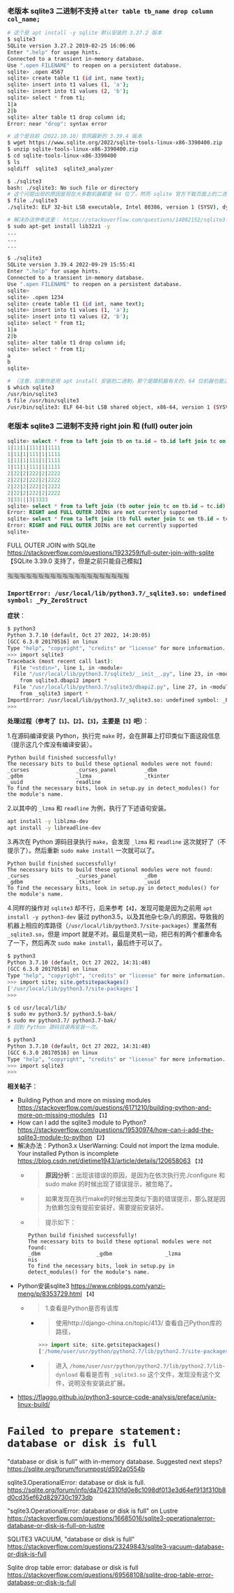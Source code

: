 
### 老版本 sqlite3 二进制不支持 `alter table tb_name drop column col_name;`

```sh
# 这个是 apt install -y sqlite 默认安装的 3.27.2 版本
$ sqlite3
SQLite version 3.27.2 2019-02-25 16:06:06
Enter ".help" for usage hints.
Connected to a transient in-memory database.
Use ".open FILENAME" to reopen on a persistent database.
sqlite> .open 4567
sqlite> create table t1 (id int, name text);
sqlite> insert into t1 values (1, 'a');
sqlite> insert into t1 values (2, 'b');
sqlite> select * from t1;
1|a
2|b
sqlite> alter table t1 drop column id;
Error: near "drop": syntax error
```
```sh
# 这个是目前（2022.10.10）官网最新的 3.39.4 版本
$ wget https://www.sqlite.org/2022/sqlite-tools-linux-x86-3390400.zip
$ unzip sqlite-tools-linux-x86-3390400.zip
$ cd sqlite-tools-linux-x86-3390400
$ ls
sqldiff  sqlite3  sqlite3_analyzer

$ ./sqlite3
bash: ./sqlite3: No such file or directory
# 这个问题出现的原因是现在大多数机器都是 64 位了，然而 sqlite 官方下载页面上的二进制还是 32 位。。。
$ file ./sqlite3
./sqlite3: ELF 32-bit LSB executable, Intel 80386, version 1 (SYSV), dynamically linked, interpreter /lib/ld-linux.so.2, for GNU/Linux 4.3.0, stripped

# 解决办法参考这里： https://stackoverflow.com/questions/14082152/sqlite3-no-such-file-or-directory/14082813#14082813
$ sudo apt-get install lib32z1 -y
...
...
...

$ ./sqlite3
SQLite version 3.39.4 2022-09-29 15:55:41
Enter ".help" for usage hints.
Connected to a transient in-memory database.
Use ".open FILENAME" to reopen on a persistent database.
sqlite> 
sqlite> .open 1234
sqlite> create table t1 (id int, name text);
sqlite> insert into t1 values (1, 'a');
sqlite> insert into t1 values (2, 'b');
sqlite> select * from t1;
1|a
2|b
sqlite> alter table t1 drop column id;
sqlite> select * from t1;
a
b
sqlite>
```
```sh
# （注意，如果你是用 apt install 安装的二进制，那个是跟机器有关的，64 位机器也能正确安装 64 位的二进制）
$ which sqlite3
/usr/bin/sqlite3
$ file /usr/bin/sqlite3
/usr/bin/sqlite3: ELF 64-bit LSB shared object, x86-64, version 1 (SYSV), dynamically linked, interpreter /lib64/ld-linux-x86-64.so.2, BuildID[sha1]=f8a2bb2b99fe8eae437455d74347d1750d7018dc, for GNU/Linux 3.2.0, stripped
```

### 老版本 sqlite3 二进制不支持 right join 和 (full) outer join

```sql
sqlite> select * from ta left join tb on ta.id = tb.id left join tc on ta.id = tc.id;
1|11|1|111|1|1111
1|11|1|111|1|1111
1|11|1|111|1|1111
1|11|1|111|1|1111
2|22|2|222|2|2222
2|22|2|222|2|2222
2|22|2|222|2|2222
2|22|2|222|2|2222
3|33|||3|3333
sqlite> select * from ta left join (tb outer join tc on tb.id = tc.id) as bc on ta.id = tc.id;
Error: RIGHT and FULL OUTER JOINs are not currently supported
sqlite> select * from ta left join (tb full outer join tc on tb.id = tc.id) as bc on ta.id = tc.id;
Error: RIGHT and FULL OUTER JOINs are not currently supported
sqlite>
```

FULL OUTER JOIN with SQLite https://stackoverflow.com/questions/1923259/full-outer-join-with-sqlite  【SQLite 3.39.0 支持了，但是之前只能自己模拟】

:u6307::u6307::u6307::u6307::u6307::u6307::u6307::u6307::u6307::u6307::u6307::u6307::u6307::u6307::u6307::u6307::u6307::u6307::u6307::u6307:

### `ImportError: /usr/local/lib/python3.7/_sqlite3.so: undefined symbol: _Py_ZeroStruct`

**症状**：
```sh
$ python3
Python 3.7.10 (default, Oct 27 2022, 14:20:05)
[GCC 6.3.0 20170516] on linux
Type "help", "copyright", "credits" or "license" for more information.
>>> import sqlite3
Traceback (most recent call last):
  File "<stdin>", line 1, in <module>
  File "/usr/local/lib/python3.7/sqlite3/__init__.py", line 23, in <module>
    from sqlite3.dbapi2 import *
  File "/usr/local/lib/python3.7/sqlite3/dbapi2.py", line 27, in <module>
    from _sqlite3 import *
ImportError: /usr/local/lib/python3.7/_sqlite3.so: undefined symbol: _Py_ZeroStruct
>>>
```

**处理过程（参考了`【1】`、`【2】`、`【3】`，主要是`【3】`吧）**：

1.在源码编译安装 Python，执行完 `make` 时，会在屏幕上打印类似下面这段信息（提示这几个库没有编译安装）。
```console
Python build finished successfully!
The necessary bits to build these optional modules were not found:
_curses               _curses_panel         _dbm
_gdbm                 _lzma                 _tkinter
_uuid                 readline
To find the necessary bits, look in setup.py in detect_modules() for the module's name.
```

2.以其中的 `_lzma` 和 `readline` 为例，执行了下述语句安装。
```sh
apt install -y liblzma-dev
apt install -y libreadline-dev
```

3.再次在 Python 源码目录执行 `make`，会发现 `_lzma` 和 `readline` 这次就好了（不提示了）。然后重新 `sudo make install` 一次就可以了。
```console
Python build finished successfully!
The necessary bits to build these optional modules were not found:
_curses               _curses_panel         _dbm
_gdbm                 _tkinter              _uuid
To find the necessary bits, look in setup.py in detect_modules() for the module's name.
```

4.同样的操作对 `sqlite3` 却不行，后来参考`【4】`，发现可能是因为之前用 `apt install -y python3-dev` 装过 python3.5，以及其他杂七杂八的原因，导致我的机器上相应的库路径（`/usr/local/lib/python3.7/site-packages`）里虽然有 `_sqlite3.so`，但是 import 就是不对。最后是灵机一动，把已有的两个都重命名了一下，然后再次 `sudo make install`，最后终于可以了。
```sh
$ python3
Python 3.7.10 (default, Oct 27 2022, 14:31:48)
[GCC 6.3.0 20170516] on linux
Type "help", "copyright", "credits" or "license" for more information.
>>> import site; site.getsitepackages()
['/usr/local/lib/python3.7/site-packages']
>>>
```
```sh
$ cd usr/local/lib/
$ sudo mv python3.5/ python3.5-bak/
$ sudo mv python3.7/ python3.7-bak/
# 回到 Python 源码目录再安装一次。
```
```sh
$ python3
Python 3.7.10 (default, Oct 27 2022, 14:31:48)
[GCC 6.3.0 20170516] on linux
Type "help", "copyright", "credits" or "license" for more information.
>>> import sqlite3
>>> 
```

**相关帖子**：
- Building Python and more on missing modules https://stackoverflow.com/questions/6171210/building-python-and-more-on-missing-modules  `【1】`
- How can I add the sqlite3 module to Python? https://stackoverflow.com/questions/19530974/how-can-i-add-the-sqlite3-module-to-python  `【2】`
- 解决办法：Python3.x UserWarning: Could not import the lzma module. Your installed Python is incomplete https://blog.csdn.net/dietime1943/article/details/120658063  `【3】`
  * > **原因分析**：出现该错误的原因，是因为在依次执行完./configure 和 sudo make 的时候出现了错误提示，被忽略了。
  * > 如果发现在执行make的时候出现类似下面的错误提示，那么就是因为依赖包没有提前安装好，需要提前安装好。
  * > 提示如下：
    ```console
    Python build finished successfully!
    The necessary bits to build these optional modules were not found:
    _dbm                  _gdbm                 _lzma              nis
    To find the necessary bits, look in setup.py in detect_modules() for the module's name.
    ```
- Python安装sqlite3 https://www.cnblogs.com/yanzi-meng/p/8353729.html  `【4】`
  * > 1.查看是Python是否有该库
    + > 使用http://django-china.cn/topic/413/ 查看自己Python库的路径，
      ```py
      >>> import site; site.getsitepackages()
      ['/home/user/usr/python/python2.7/lib/python2.7/site-packages', '/home/user/usr/python/python2.7/lib/site-python']
      ```
    + > 进入 `/home/user/usr/python/python2.7/lib/python2.7/lib-dynload` 看看是否有 `_sqlite3.so` 这个文件，发现没有这个文件，说明没有安装此扩展。
- https://flaggo.github.io/python3-source-code-analysis/preface/unix-linux-build/

# `Failed to prepare statement: database or disk is full`

"database or disk is full" with in-memory database. Suggested next steps? https://sqlite.org/forum/forumpost/d592a0554b

sqlite3.OperationalError: database or disk is full. https://sqlite.org/forum/info/da7042310fd0e8c1098df013e3d64ef913f310b8d0cd35ef62d829730c1973db

"sqlite3.OperationalError: database or disk is full" on Lustre https://stackoverflow.com/questions/16685016/sqlite3-operationalerror-database-or-disk-is-full-on-lustre

SQLITE3 VACUUM, "database or disk is full" https://stackoverflow.com/questions/23249843/sqlite3-vacuum-database-or-disk-is-full

Sqlite drop table error: database or disk is full https://stackoverflow.com/questions/69568108/sqlite-drop-table-error-database-or-disk-is-full
